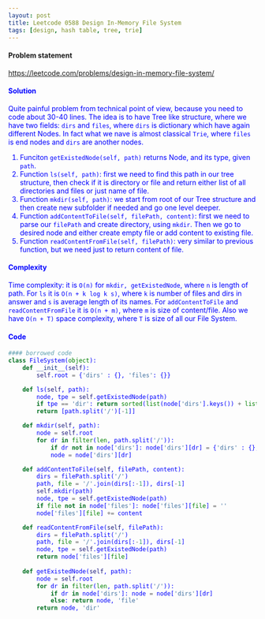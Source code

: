 ```yaml
---
layout: post
title: Leetcode 0588 Design In-Memory File System
tags: [design, hash table, tree, trie]
---
```


#### Problem statement

<a href="https://leetcode.com/problems/design-in-memory-file-system/"> <font color = blue>https://leetcode.com/problems/design-in-memory-file-system/

#### Solution
Quite painful problem from technical point of view, because you need to code about 30-40 lines. The idea is to have Tree like structure, where we have two fields: `dirs` and `files`, where `dirs` is dictionary which have again different Nodes. In fact what we nave is almost classical `Trie`, where `files` is end nodes and `dirs` are another nodes.

1. Funciton `getExistedNode(self, path)` returns Node, and its type, given `path`.
2. Function `ls(self, path)`: first we need to find this path in our tree structure, then check if it is directory or file and return either list of all directories and files or just name of file.
3. Function `mkdir(self, path)`: we start from root of our Tree structure and then create new subfolder if needed and go one level deeper.
4. Function `addContentToFile(self, filePath, content)`: first we need to parse our `filePath` and create directory, using `mkdir`. Then we go to desired node and either create empty file or add content to existing file.
5. Function `readContentFromFile(self, filePath)`: very similar to previous function, but we need just to return content of file.

#### Complexity
Time complexity: it is `O(n)` for `mkdir, getExistedNode`, where `n` is length of path. For `ls` it is `O(n + k log k s)`, where `k` is number of files and dirs in answer and `s` is average length of its names. For `addContentToFile` and `readContentFromFile` it is `O(n + m)`, where `m` is size of content/file. Also we have `O(n + T)` space complexity, where `T` is size of all our File System.

#### Code
```python
#### borrowed code
class FileSystem(object):
    def __init__(self):
        self.root = {'dirs' : {}, 'files': {}}

    def ls(self, path):
        node, tpe = self.getExistedNode(path)
        if tpe == 'dir': return sorted(list(node['dirs'].keys()) + list(node['files'].keys()))
        return [path.split('/')[-1]]

    def mkdir(self, path):
        node = self.root
        for dr in filter(len, path.split('/')):
            if dr not in node['dirs']: node['dirs'][dr] = {'dirs' : {}, 'files': {}}
            node = node['dirs'][dr]

    def addContentToFile(self, filePath, content):
        dirs = filePath.split('/')
        path, file = '/'.join(dirs[:-1]), dirs[-1]
        self.mkdir(path)
        node, tpe = self.getExistedNode(path)
        if file not in node['files']: node['files'][file] = ''
        node['files'][file] += content

    def readContentFromFile(self, filePath):
        dirs = filePath.split('/')
        path, file = '/'.join(dirs[:-1]), dirs[-1]
        node, tpe = self.getExistedNode(path)
        return node['files'][file]
        
    def getExistedNode(self, path):
        node = self.root
        for dr in filter(len, path.split('/')):
            if dr in node['dirs']: node = node['dirs'][dr]
            else: return node, 'file'
        return node, 'dir'
```

